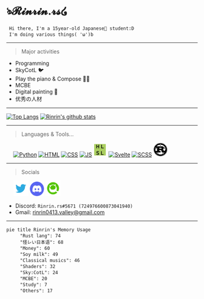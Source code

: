 <link href="./style.css" rel="stylesheet"></link>

# ঌ𝓡𝓲𝓷𝓻𝓲𝓷.𝓻𝓼໒

     Hi there, I'm a 15year-old Japanese🗾 student:D
     I'm doing various things( 'ω')b

---

> Major activities

- Programming
- SkyCotL 🐦
- Play the piano & Compose 🎹🎶
- MCBE
- Digital painting 🎨
- 优秀の人材

---

[![Top Langs](https://github-readme-stats.vercel.app/api/top-langs/?username=Rinrin0413&show_icons=true&theme=gruvbox&langs_count=10&layout=compact)](https://github.com/anuraghazra/github-readme-stats)
[![Rinrin's github stats](https://github-readme-stats.vercel.app/api?username=Rinrin0413&show_icons=true&theme=gruvbox)](https://github.com/anuraghazra/github-readme-stats)

---

> Languages & Tools... 

<div id="logos">
     &emsp;
     <a href="https://www.python.org" alt="Python"><img src="https://icongr.am/devicon/python-original.svg?size=33&color=currentColor" alt="Python" title="Python"></a>
     <a href="https://html.spec.whatwg.org" alt="HTML"><img src="https://icongr.am/devicon/html5-original.svg?size=32&color=currentColor" alt="HTML" title="HTML"></a>
     <a href="https://www.w3.org/TR/CSS/#css" alt="CSS"><img src="https://icongr.am/devicon/css3-original.svg?size=32&color=currentColor" alt="CSS" title="CSS"></a>
     <a href="https://www.ecma-international.org/publications-and-standards/standards/ecma-262" alt="JS"><img src="https://icongr.am/devicon/javascript-original.svg?size=32&color=currentColor" alt="JS" title="JavaScript"></a>
     <a href="https://docs.microsoft.com/en-us/windows/win32/direct3dhlsl/dx-graphics-hlsl" alt="HLSL"><img src="./static/img/hlsl.png" alt="HLSL" title="HLSL" width="36px"></a>
     <a href="https://svelte.dev" alt="Svelte"><img src="https://svelte.jp/favicon.png" alt="Svelte" title="Svelte" width="37.5px"></a>
     <a href="https://sass-lang.com" alt="SCSS"><img src="https://sass-lang.com/assets/img/logos/logo-b6e1ef6e.svg" alt="SCSS" title="SASS, SCSS" width="43.5px"></a>
     <a href="https://www.rust-lang.org" alt="Rust"><img src="./static/img/rust.png" alt="Rust" title="Rust" width="37.5px"></a>
</div>

---

> Socials

<div id="logos">
     &emsp;
     <a href="https://twitter.com/Rinrin_2nd" alt="@Rinrin_2nd"><img src="./static/img/twitter.svg" alt="Twitter" title="Twitter: @Rinrin_2nd" width="40.1px"></a>
     <a href="https://discord.gg/7QhMDfyPHR" alt="@Rinrin_2nd"><img src="./static/img/discord.png" alt="Discord" title="Discord: Rinrin.rs#5671" width="37.3px"></a>
     <a href="https://qiita.com/Rinrin0413" alt="Rinrin0413"><img src="./static/img/qiita.png" alt="Qiita" title="Qiita: Rinrin0413" width="40.2px"></a>
</div>

- Discord: `Rinrin.rs#5671 (724976600873041940)`
- Gmail: rinrin0413.valley@gmail.com

---

```mermaid
pie title Rinrin's Memory Usage
     "Rust lang": 74
     "怪レい日本语": 68
     "Money": 60
     "Soy milk": 49
     "Classical musics": 46
     "Shaders": 32
     "Sky:CotL": 24
     "MCBE": 20
     "Study": 7
     "Others": 17
```